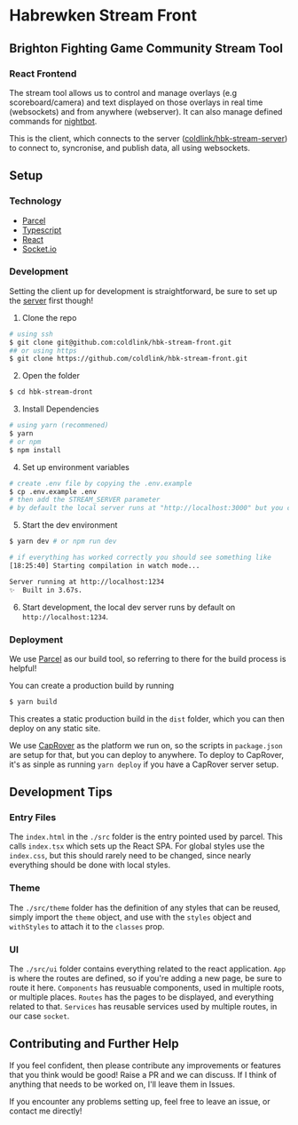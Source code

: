 # Habrewken Stream Front

## Brighton Fighting Game Community Stream Tool
### React Frontend

The stream tool allows us to control and manage overlays (e.g scoreboard/camera) and text displayed on those overlays in real time (websockets) and from anywhere (webserver). It can also manage defined commands for [nightbot](https://nightbot.tv/).

This is the client, which connects to the server ([coldlink/hbk-stream-server](https://github.com/coldlink/hbk-stream-server)) to connect to, syncronise, and publish data, all using websockets.

## Setup
### Technology
- [Parcel](https://parceljs.org/)
- [Typescript](https://www.typescriptlang.org/)
- [React](https://reactjs.org/)
- [Socket.io](https://socket.io/)

### Development

Setting the client up for development is straightforward, be sure to set up the [server](https://github.com/coldlink/hbk-stream-server) first though!
1. Clone the repo
```sh
# using ssh
$ git clone git@github.com:coldlink/hbk-stream-front.git
## or using https
$ git clone https://github.com/coldlink/hbk-stream-front.git
```
2. Open the folder
```sh
$ cd hbk-stream-dront
```
3. Install Dependencies
```sh
# using yarn (recommened)
$ yarn
# or npm
$ npm install
```
4. Set up environment variables
```sh
# create .env file by copying the .env.example
$ cp .env.example .env
# then add the STREAM_SERVER parameter
# by default the local server runs at "http://localhost:3000" but you can also put in a remote server.
```
5. Start the dev environment
```sh
$ yarn dev # or npm run dev

# if everything has worked correctly you should see something like
[18:25:40] Starting compilation in watch mode...

Server running at http://localhost:1234 
✨  Built in 3.67s.
```
6. Start development, the local dev server runs by default on `http://localhost:1234`.

### Deployment
We use [Parcel](https://parceljs.org/) as our build tool, so referring to there for the build process is helpful!

You can create a production build by running
```sh
$ yarn build
```
This creates a static production build in the `dist` folder, which you can then deploy on any static site.

We use [CapRover](https://caprover.com/) as the platform we run on, so the scripts in `package.json` are setup for that, but you can deploy to anywhere.
To deploy to CapRover, it's as sinple as running `yarn deploy` if you have a CapRover server setup.

## Development Tips
### Entry Files
The `index.html` in the `./src` folder is the entry pointed used by parcel. This calls `index.tsx` which sets up the React SPA. For global styles use the `index.css`, but this should rarely need to be changed, since nearly everything should be done with local styles.

### Theme
The `./src/theme` folder has the definition of any styles that can be reused, simply import the `theme` object, and use with the `styles` object and `withStyles` to attach it to the `classes` prop.

### UI
The `./src/ui` folder contains everything related to the react application. `App` is where the routes are defined, so if you're adding a new page, be sure to route it here. `Components` has reusuable components, used in multiple roots, or multiple places. `Routes` has the pages to be displayed, and everything related to that. `Services` has reusable services used by multiple routes, in our case `socket`.

## Contributing and Further Help
If you feel confident, then please contribute any improvements or features that you think would be good! Raise a PR and we can discuss. If I think of anything that needs to be worked on, I'll leave them in Issues.

If you encounter any problems setting up, feel free to leave an issue, or contact me directly!